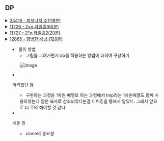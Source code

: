 ## DP

<details>
<summary>
<a href="_24416.java">24416 - 피보나치 수1(18분)</a>
</summary> 
<ul>
<li>풀이 방법<ul>
<li>n≥ 5 크고 n≤ 40보다 작다 ⇒ int 자료형으로 해결가능하다</li>
<li>피보나치 <strong>F(47) = 2,971,215,073 으로 long으로 해결해야함.</strong></li>
</ul>
</li>
<li><p>어려웠던 점</p>
<ul>
<li>재귀적 ⇒ 메모제이션으로 변경하기 이것이 어려움.</li>
</ul>
</li>
<li><p>배운점</p>
<ul>
<li>메모제이션을 이용하여 arr에 담아 가면서 이전 값과 , 그 다음해를 활용하여 현재 피보나치의 값을 구하였다.</li>
</ul>
</li>
</ul>

</details>

<details>
<summary>
<a href="_11726.java">11726 - 2×n 타일링(60분)</a>
</summary> 
<ul>
<li><p>풀이 방법</p>
<ul>
<li><p>n-1번째 결과와 n-2번으로 점화식을 구성하였습니다.</p>
</li>

![image](https://github.com/leebongseung/coding-test/assets/101985441/804af436-2ddb-43ff-aad5-6704ef8ce8e9)


<li><p>위의 사진을 보면 이전의 결과에서 세로도형과 가로도형을 이용하여 다양한 예상경로를 추출해나가면서 점화식을 구성해보았습니다.</p>
</li>
</ul>
</li>
<li>어려웠던 점<ul>
<li>점화식을 도출하기 까지가 가장 어려웠습니다.</li>
</ul>
</li>
<li>배운점<ul>
<li>가능한 모든 예시를 생각하고 적용해나가면서 결과를 내야한다!</li>
</ul>
</li>
</ul>
</details>

<details>
<summary>
<a href="_11727.java">11727 - 2*n 타일링2(20분)</a>
</summary> 

<ul>
<li>풀이 방법<ul>
<li>그림을 그려가며 모든 경우의 수를 예측했다. </li>

![image](https://github.com/leebongseung/coding-test/assets/101985441/de9b5fe8-6cd6-4cc7-8e40-739c4be4b73a)
<li> 점화식 : a[i] = a[i-1] + 2a[i-2]</li>
</ul>
</li>
<li>어려웠던 점<ul>
<li>가로일 경우 두번이 반복되는 과정에서 너무 어려웠다.</li>
</ul>
</li>
<li>배운점 <ul>
<li>그림그리는 과정에서 생각하기가 정말힘든데 이렇게 하면 쉽다,</li>
<li>1. 1번과 2번의 예측가능한 경우의 수를 그린다.</li>
<li>2. 1번에서 + 조건을 더해서 3번이 만들어지는지 확인한다.</li>
<li>3. 2번에서 + 조건을 더해서 3번이 만들어 지는지 확인하다.</li>
<li>4. 1번과 2번에서 중복되는 부분이 있는지 확인한다.</li>
<li>5. 1번과 2번을 통하여 3번이 만들어지는지 확인한다.</li>
</ul>
</li>
</ul>



</details>

<details>
<summary>
<a href="_12865.java">12865 - 평범한 배낭 (120분)</a>
<ul>
<li>풀이 방법<ul>
<li>그림을 그려가면서 dp를 적용하는 방법에 대하여 구상하기</li>

![image](https://github.com/leebongseung/coding-test/assets/101985441/cbfce34a-de76-4602-82f4-e79397394bda)

</ul>
</li>
</ul>
<ul>
<li><p>어려웠던 점</p>
<ul>
<li>구현하는 과정을 1차원 배열로 하는 과정에서 tmp라는 1차원배열도 함께 사용하였는데 얕은 복사로 참조되었다는걸 디버깅을 통해서 알았다. 그래서 앞으로 더 주의 해야할 것 같다. </li>
</ul>
</li>
<li><p>배운 점</p>
<ul>
<li>clone의 중요성</li>
</ul>
</li>
</ul>




</summary> 





</details>